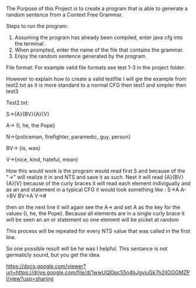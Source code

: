 The Purpose of this Project is to create a program that is able to generate a random sentence from a Context Free Grammar.

Steps to run the program:
1. Assuming the program has already been compiled, enter java cfg into the terminal .
2. When prompted, enter the name of the file that contains the grammar.
3. Enjoy the random sentence generated by the program.

File format:
For example valid file formats see test 1-3 in the project folder. 

However to explain how to create a valid testfile I will gie the example from test2.txt as it is more standard to a normal CFG then 
test1 and simpler then test3 

Test2.txt: 


S->{A}{BV}{A}{V} 

A-> {I, he, the Pope} 

N->{policeman, firefighter, paramedic, guy, person} 

BV-> {is, was} 

V->{nice, kind, hateful, mean}

How this would work is the program would read first S and because of the "->" will realize it in and NTS and save it as such. Next it will read {A}{BV}{A}{V} because of the curly braces it will read each element indivigually and as an and statement in a typical CFG it would look something like :
S->A
A->BV
BV->A
V->#

then on the next line it will again see the A-> and set A as the key for the values {I, he, the Pope}. 
Because all elements are in a single curly brace it will be seen an an or statement so one element will be picket at random

This process will be repeated for every NTS value that was called in the first line. 

So one possible result will be he  was I helpful. This sentance is not germaticly sound, but you get the idea. 

https://docs.google.com/viewer?url=https://drive.google.com/file/d/1wwUQl0pc55n4bJgyiuGk7h2iIOGGMZPI/view?usp=sharing
